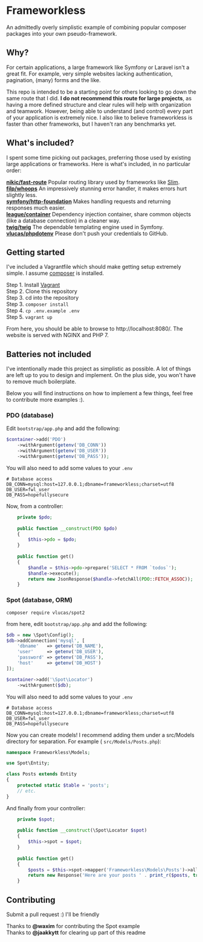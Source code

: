 # Frameworkless
An admittedly overly simplistic example of combining popular composer packages into your own pseudo-framework. 


## Why?
For certain applications, a large framework like Symfony or Laravel isn't a great fit. For example, very simple websites lacking authentication, pagination, (many) forms and the like.
 
This repo is intended to be a starting point for others looking to go down the same route that I did. **I do not recommend this route for large projects**, as having a more defined structure and clear rules will help with organization and teamwork. However, being able to understand (and control) every part of your application is extremely nice. I also like to believe frameworkless is faster than other frameworks, but I haven't ran any benchmarks yet. 


## What's included?
I spent some time picking out packages, preferring those used by existing large applications or frameworks. Here is what's included, in no particular order:

**[nikic/fast-route](https://github.com/nikic/FastRoute)** Popular routing library used by frameworks like [Slim](http://www.slimframework.com).  
**[filp/whoops](https://github.com/filp/whoops)** An impressively stunning error handler, it makes errors hurt slightly less.  
**[symfony/http-foundation](https://github.com/symfony/http-foundation)** Makes handling requests and returning responses much easier.  
**[league/container](https://github.com/thephpleague/container)** Dependency injection container, share common objects (like a database connection) in a cleaner way.  
**[twig/twig](https://github.com/twigphp/Twig)** The dependable templating engine used in Symfony.  
**[vlucas/phpdotenv](https://github.com/vlucas/phpdotenv)** Please don't push your credentials to GitHub.  


## Getting started
I've included a Vagrantfile which should make getting setup extremely simple. I assume [composer](https://getcomposer.org) is installed.

Step 1. Install [Vagrant](https://www.vagrantup.com)  
Step 2. Clone this repository  
Step 3. cd into the repository  
Step 3. ```composer install```  
Step 4. ```cp .env.example .env```  
Step 5. ```vagrant up```

From here, you should be able to browse to http://localhost:8080/. The website is served with NGINX and PHP 7.


## Batteries not included
I've intentionally made this project as simplistic as possible. A lot of things are left up to you to design and implement. On the plus side, you won't have to remove much boilerplate.

Below you will find instructions on how to implement a few things, feel free to contribute more examples :). 


### PDO (database)
Edit ``bootstrap/app.php`` and add the following:
```php
$container->add('PDO')
    ->withArgument(getenv('DB_CONN'))
    ->withArgument(getenv('DB_USER'))
    ->withArgument(getenv('DB_PASS'));
```

You will also need to add some values to your ``.env``
```
# Database access
DB_CONN=mysql:host=127.0.0.1;dbname=frameworkless;charset=utf8
DB_USER=fwl_user
DB_PASS=hopefullysecure
```

Now, from a controller:
```php
    private $pdo;
    
    public function __construct(PDO $pdo)
    {
        $this->pdo = $pdo;
    }
    
    public function get()
    {
        $handle = $this->pdo->prepare('SELECT * FROM `todos`');
        $handle->execute();
        return new JsonResponse($handle->fetchAll(PDO::FETCH_ASSOC));
    }
```


### Spot (database, ORM)
```
composer require vlucas/spot2
```

from here, edit ``bootstrap/app.php`` and add the following:
```php
$db = new \Spot\Config();
$db->addConnection('mysql', [
    'dbname'   => getenv('DB_NAME'),
    'user'     => getenv('DB_USER'),
    'password' => getenv('DB_PASS'),
    'host'     => getenv('DB_HOST')
]);

$container->add('\Spot\Locator')
    ->withArgument($db);
```

You will also need to add some values to your ``.env``
```
# Database access
DB_CONN=mysql:host=127.0.0.1;dbname=frameworkless;charset=utf8
DB_USER=fwl_user
DB_PASS=hopefullysecure
```

Now you can create models! I recommend adding them under a src/Models directory for separation. For example ( ``src/Models/Posts.php``):
```php
namespace Frameworkless\Models;

use Spot\Entity;

class Posts extends Entity
{
    protected static $table = 'posts';
    // etc.
}
```

And finally from your controller:
```php
    private $spot;
    
    public function __construct(\Spot\Locator $spot)
    {
        $this->spot = $spot;
    }
    
    public function get()
    {
        $posts = $this->spot->mapper('Frameworkless\Models\Posts')->all();
        return new Response('Here are your posts ' . print_r($posts, true));
    }
```


## Contributing
Submit a pull request :) I'll be friendly

Thanks to **@waxim** for contributing the Spot example  
Thanks to **@jaakkytt** for clearing up part of this readme
